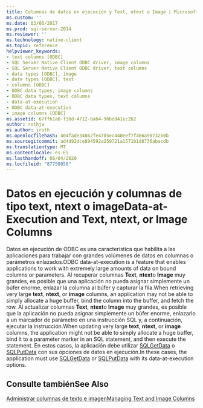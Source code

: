 ```yaml
---
title: Columnas de datos en ejecución y Text, ntext o Image | Microsoft Docs
ms.custom: ''
ms.date: 03/06/2017
ms.prod: sql-server-2014
ms.reviewer: ''
ms.technology: native-client
ms.topic: reference
helpviewer_keywords:
- text columns [ODBC]
- SQL Server Native Client ODBC driver, image columns
- SQL Server Native Client ODBC driver, text columns
- data types [ODBC], image
- data types [ODBC], text
- columns [ODBC]
- ODBC data types, image columns
- ODBC data types, text columns
- data-at-execution
- ODBC data-at-execution
- image columns [ODBC]
ms.assetid: 67ffb1a6-f38d-4712-ba64-96bdd41ec2b2
author: rothja
ms.author: jroth
ms.openlocfilehash: 404fade34862fe4705ec440eef7f466a9073250b
ms.sourcegitcommit: ad4d92dce894592a259721a1571b1d8736abacdb
ms.translationtype: MT
ms.contentlocale: es-ES
ms.lasthandoff: 08/04/2020
ms.locfileid: "87750858"
---
```

# <a name="data-at-execution-and-text-ntext-or-image-columns"></a><span data-ttu-id="79379-102">Datos en ejecución y columnas de tipo text, ntext o image</span><span class="sxs-lookup"><span data-stu-id="79379-102">Data-at-Execution and Text, ntext, or Image Columns</span></span>
  <span data-ttu-id="79379-103">Datos en ejecución de ODBC es una característica que habilita a las aplicaciones para trabajar con grandes volúmenes de datos en columnas o parámetros enlazados.</span><span class="sxs-lookup"><span data-stu-id="79379-103">ODBC data-at-execution is a feature that enables applications to work with extremely large amounts of data on bound columns or parameters.</span></span> <span data-ttu-id="79379-104">Al recuperar columnas **Text**, **ntext**o **Image** muy grandes, es posible que una aplicación no pueda asignar simplemente un búfer enorme, enlazar la columna al búfer y capturar la fila.</span><span class="sxs-lookup"><span data-stu-id="79379-104">When retrieving very large **text**, **ntext**, or **image** columns, an application may not be able to simply allocate a huge buffer, bind the column into the buffer, and fetch the row.</span></span> <span data-ttu-id="79379-105">Al actualizar columnas **Text**, **ntext**o **Image** muy grandes, es posible que la aplicación no pueda asignar simplemente un búfer enorme, enlazarlo a un marcador de parámetro en una instrucción SQL y, a continuación, ejecutar la instrucción.</span><span class="sxs-lookup"><span data-stu-id="79379-105">When updating very large **text**, **ntext**, or **image** columns, the application might not be able to simply allocate a huge buffer, bind it to a parameter marker in an SQL statement, and then execute the statement.</span></span> <span data-ttu-id="79379-106">En estos casos, la aplicación debe utilizar [SQLGetData](../native-client-odbc-api/sqlgetdata.md) o [SQLPutData](../native-client-odbc-api/sqlputdata.md) con sus opciones de datos en ejecución.</span><span class="sxs-lookup"><span data-stu-id="79379-106">In these cases, the application must use [SQLGetData](../native-client-odbc-api/sqlgetdata.md) or [SQLPutData](../native-client-odbc-api/sqlputdata.md) with its data-at-execution options.</span></span>  
  
## <a name="see-also"></a><span data-ttu-id="79379-107">Consulte también</span><span class="sxs-lookup"><span data-stu-id="79379-107">See Also</span></span>  
 [<span data-ttu-id="79379-108">Administrar columnas de texto e imagen</span><span class="sxs-lookup"><span data-stu-id="79379-108">Managing Text and Image Columns</span></span>](managing-text-and-image-columns.md)  
  
  
